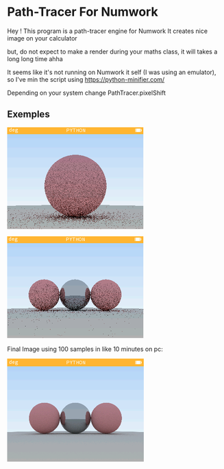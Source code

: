 # Path-Tracer For Numwork #

Hey ! This program is a path-tracer engine for Numwork
It creates nice image on your calculator

but, do not expect to make a render during your
maths class, it will takes a long long time ahha

It seems like it's not running on Numwork it self (I was using an emulator), so I've min the script using https://python-minifier.com/

Depending on your system change PathTracer.pixelShift

## Exemples ## 

![img](outputs/1.PNG)

![img](outputs/2.PNG)

Final Image using 100 samples in like 10 minutes on pc:

![img](outputs/3.PNG)